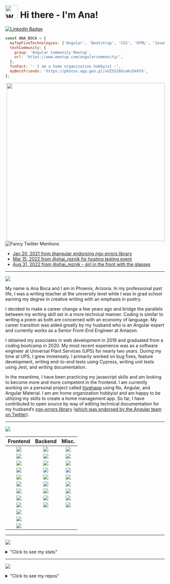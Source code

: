 # <img src="https://media.tenor.com/SNL9_xhZl9oAAAAi/waving-hand-joypixels.gif" alt="waving hand" width='40' height='40'/> Hi there - I'm Ana!

[![LinkedIn Badge](https://img.shields.io/badge/LinkedIn-informational?style=for-the-badge&logo=linkedin&logoColor=white&color=0D76A8)](https://www.linkedin.com/in/anaboca/)

<div width="200px">

```javascript
const ANA_BOCA = {
  myTopFiveTechnologies: ['Angular', 'Bootstrap', 'CSS', 'HTML', 'JavaScript'],
  techCommunity: {
    group: 'Angular Community Meetup',
    url: 'https://www.meetup.com/angularcommunity/',
  },
  funFact: '♡ I am a home organization hobbyist ♡',
  myBestFriends: 'https://photos.app.goo.gl/uUZ55Z6DceKo5k6Y9',
};
```

</div>

<img align="right" src="https://media.giphy.com/media/1nnqPU3UNtwBmybOyM/giphy.gif" width="500">

<hr>

![Fancy Twitter Mentions](https://img.shields.io/badge/Fancy%20Twitter%20Mentions-1DA1F2?style=for-the-badge&logo=twitter&logoColor=white)

- [Jan 20, 2021 from @angular endorsing ngx-errors library](https://twitter.com/angular/status/1355259422545752076)
- [Mar 15, 2022 from @shai_reznik for hosting testing event](https://twitter.com/shai_reznik/status/1503725360327897092)
- [Aug 31, 2022 from @shai_reznik - girl in the front with the glasses](https://twitter.com/shai_reznik/status/1565146679883403264?ref_src=twsrc%5Egoogle%7Ctwcamp%5Eserp%7Ctwgr%5Etweet)

<hr>

![](https://img.shields.io/badge/A%20Little%20Exposition-darkcyan?style=for-the-badge)

My name is Ana Boca and I am in Phoenix, Arizona. In my professional past life, I was a writing teacher at the university level while I was in grad school earning my degree in creative writing with an emphasis in poetry.

I decided to make a career change a few years ago and bridge the parallels between my writing skill set in a more technical manner. Coding is similar to writing a poem as both are concerned with an economy of language. My career transition was aided greatly by my husband who is an Angular expert and currently works as a Senior Front-End Engineer at Amazon.

I obtained my associates in web development in 2019 and graduated from a coding bootcamp in 2020. My most recent experience was as a software engineer at Universal Plant Services (UPS) for nearly two years. During my time at UPS, I grew immensely. I primarily worked on bug fixes, feature development, writing end-to-end tests using Cypress, writing unit tests using Jest, and writing documentation.

In the meantime, I have been practicing my javascript skills and am looking to become more and more competent in the frontend. I am currently working on a personal project called [hivehapp](https://github.com/AnaBoca/hivehapp) using Nx, Angular, and Angular Material. I am am home organization hobbyist and am happy to be utilizing my skills to create a home management app. So far, I have contributed to open source by way of editing technical documentation for my husband’s [ngx-errors library](https://github.com/ngspot/ngx-errors) ([which was endorsed by the Angular team on Twitter](https://twitter.com/angular/status/1355259422545752076)).

<hr>

![](https://img.shields.io/badge/Technologies-darkslateblue?style=for-the-badge)

<div align="center">

|                                                     Frontend                                                      |                                                       Backend                                                        |                                                              Misc.                                                               |
| :---------------------------------------------------------------------------------------------------------------: | :------------------------------------------------------------------------------------------------------------------: | :------------------------------------------------------------------------------------------------------------------------------: |
|            ![](https://img.shields.io/badge/Angular-DD0031?style=for-the-badge&logo=Angular&color=red)            |                         ![](https://img.shields.io/badge/C%23-important?style=for-the-badge)                         |          ![](https://img.shields.io/badge/Cypress-17202C?style=for-the-badge&logo=Cypress&color=yellow&logoColor=white)          |
|                   ![](https://img.shields.io/badge/Angular%20Material-red?style=for-the-badge)                    |                          ![](https://img.shields.io/badge/.NET-orange?style=for-the-badge)                           |              ![](https://img.shields.io/badge/Git-F05032?style=for-the-badge&logo=Git&color=yellow&logoColor=white)              |
|  ![](https://img.shields.io/badge/Bootstrap-7952B3?style=for-the-badge&logo=Bootstrap&color=red&logoColor=white)  |                          ![](https://img.shields.io/badge/Java-orange?style=for-the-badge)                           | ![](https://img.shields.io/badge/Git%20Extensions-212121?style=for-the-badge&logo=Git%20Extensions&color=yellow&logoColor=white) |
|               ![](https://img.shields.io/badge/CSS-1572B6?style=for-the-badge&color=red&logo=CSS3)                |      ![](https://img.shields.io/badge/MySQL-4479A1?style=for-the-badge&logo=MySQL&color=orange&logoColor=white)      |           ![](https://img.shields.io/badge/GitHub-181717?style=for-the-badge&logo=GitHub&color=yellow&logoColor=white)           |
|      ![](https://img.shields.io/badge/HTML-E34F26?style=for-the-badge&logo=HTML5&color=red&logoColor=white)       |        ![](https://img.shields.io/badge/PHP-777BB4?style=for-the-badge&logo=PHP&color=orange&logoColor=white)        |                     ![](https://img.shields.io/badge/Jest-C21325?style=for-the-badge&logo=Jest&color=yellow)                     |
| ![](https://img.shields.io/badge/JavaScript-F7DF1E?style=for-the-badge&logo=JavaScript&color=red&logoColor=white) | ![](https://img.shields.io/badge/PostgreSQL-4169E1?style=for-the-badge&logo=PostgreSQL&color=orange&logoColor=white) |                       ![](https://img.shields.io/badge/Nx-143055?style=for-the-badge&logo=Nx&color=yellow)                       |
|             ![](https://img.shields.io/badge/jQuery-0769AD?style=for-the-badge&logo=jQuery&color=red)             |               ![](https://img.shields.io/badge/Ruby-CC342D?style=for-the-badge&logo=Ruby&color=orange)               |                                 ![](https://img.shields.io/badge/OOP-yellow?style=for-the-badge)                                 |
|      ![](https://img.shields.io/badge/React-61DAFB?style=for-the-badge&logo=React&color=red&logoColor=white)      |  ![](https://img.shields.io/badge/Ruby%20on%20Rails-CC0000?style=for-the-badge&logo=Ruby%20on%20Rails&color=orange)  |                                ![](https://img.shields.io/badge/RSpec-yellow?style=for-the-badge)                                |
|            ![](https://img.shields.io/badge/RxJS-B7178C?style=for-the-badge&logo=ReactiveX&color=red)             |                         ![](https://img.shields.io/badge/SQL-important?style=for-the-badge)                          |   ![](https://img.shields.io/badge/Visual%20Studio%20Code-007ACC?style=for-the-badge&logo=Visual%20Studio%20Code&color=yellow)   |
| ![](https://img.shields.io/badge/Tailwind-06B6D4?style=for-the-badge&logo=TailwindCSS&color=red&logoColor=white)  |                                                                                                                      |                                                                                                                                  |
| ![](https://img.shields.io/badge/TypeScript-3178C6?style=for-the-badge&logo=TypeScript&color=red&logoColor=white) |                                                                                                                      |                                                                                                                                  |
|    ![](https://img.shields.io/badge/Webpack-8DD6F9?style=for-the-badge&logo=Webpack&color=red&logoColor=white)    |                                                                                                                      |

</div>

<hr>

![](https://img.shields.io/badge/My%20Stats-steelblue?style=for-the-badge)

<details>
<summary>"Click to see my stats"</summary>
<br>
<div align="center">

![Ana Boca's Languages](https://github-readme-stats.vercel.app/api/top-langs/?username=AnaBoca&layout=compact&theme=chartreuse-dark&hide=ruby,coffeescript)

![Ana Boca's GitHub Stats](https://github-readme-stats.vercel.app/api?username=AnaBoca&show_icons=true&theme=chartreuse-dark&count_private=true&include_all_commits=true)

</div>
</details>

<hr>

![](https://img.shields.io/badge/My%20Repos-royalblue?style=for-the-badge)

<details>
<summary>"Click to see my repos"</summary>
<br>
<div align="center">

[![hivehapp](https://github-readme-stats.vercel.app/api/pin/?username=AnaBoca&repo=hivehapp&theme=radical)](https://github.com/AnaBoca/hivehapp)
[![demo-playground](https://github-readme-stats.vercel.app/api/pin/?username=AnaBoca&repo=demo-playground&theme=radical)](https://github.com/AnaBoca/demo-playground)
[![ng-girls-todo-list-tutorial-practice](https://github-readme-stats.vercel.app/api/pin/?username=AnaBoca&repo=ng-girls-todo-list-tutorial-practice&theme=cobalt)](https://github.com/AnaBoca/ng-girls-todo-list-tutorial-practice)
[![barista-competition-challenge](https://github-readme-stats.vercel.app/api/pin/?username=AnaBoca&repo=barista-competition-challenge&theme=cobalt)](https://github.com/AnaBoca/barista-competition-challenge)
[![note-app](https://github-readme-stats.vercel.app/api/pin/?username=AnaBoca&repo=note-app&theme=synthwave)](https://github.com/AnaBoca/note-app)
[![flashback](https://github-readme-stats.vercel.app/api/pin/?username=AnaBoca&repo=flashback&theme=synthwave)](https://github.com/AnaBoca/flashback)
[![cattycrap](https://github-readme-stats.vercel.app/api/pin/?username=AnaBoca&repo=cattycrap&theme=synthwave)](https://github.com/AnaBoca/cattycrap)
[![mello-rails-api](https://github-readme-stats.vercel.app/api/pin/?username=AnaBoca&repo=mello-rails-api&theme=synthwave)](https://github.com/AnaBoca/mello-rails-api)
[![mello-frontend](https://github-readme-stats.vercel.app/api/pin/?username=AnaBoca&repo=mello-frontend&theme=synthwave)](https://github.com/AnaBoca/mello-frontend)
[![todo](https://github-readme-stats.vercel.app/api/pin/?username=AnaBoca&repo=todo&theme=synthwave)](https://github.com/AnaBoca/todo)
[![grammable](https://github-readme-stats.vercel.app/api/pin/?username=AnaBoca&repo=grammable&theme=synthwave)](https://github.com/AnaBoca/grammable)
[![flixter](https://github-readme-stats.vercel.app/api/pin/?username=AnaBoca&repo=flixter&theme=synthwave)](https://github.com/AnaBoca/flixter)
[![nomster](https://github-readme-stats.vercel.app/api/pin/?username=AnaBoca&repo=nomster&theme=synthwave)](https://github.com/AnaBoca/nomster)
[![splurty](https://github-readme-stats.vercel.app/api/pin/?username=AnaBoca&repo=splurty&theme=synthwave)](https://github.com/AnaBoca/splurty)
[![scc-final-cactuscatsitter](https://github-readme-stats.vercel.app/api/pin/?username=AnaBoca&repo=scc-final-cactuscatsitter&theme=outrun)](https://github.com/AnaBoca/scc-final-cactuscatsitter)
[![scc-group-bandsite](https://github-readme-stats.vercel.app/api/pin/?username=AnaBoca&repo=scc-group-bandsite&theme=outrun)](https://github.com/AnaBoca/scc-group-bandsite)
[![scc-midterm-cssgrid](https://github-readme-stats.vercel.app/api/pin/?username=AnaBoca&repo=scc-midterm-cssgrid&theme=outrun)](https://github.com/AnaBoca/scc-midterm-cssgrid)

</div>

</details>
